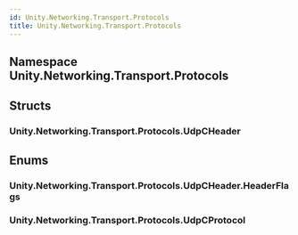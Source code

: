 ```yaml
---  
id: Unity.Networking.Transport.Protocols  
title: Unity.Networking.Transport.Protocols  
---
```


## Namespace Unity.Networking.Transport.Protocols

<div class="markdown level0 summary">

</div>

<div class="markdown level0 conceptual">

</div>

<div class="markdown level0 remarks">

</div>

## Structs

### Unity.Networking.Transport.Protocols.UdpCHeader

<div class="section">

</div>

## Enums

### Unity.Networking.Transport.Protocols.UdpCHeader.HeaderFlags

<div class="section">

</div>

### Unity.Networking.Transport.Protocols.UdpCProtocol

<div class="section">

</div>
